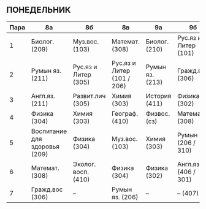## ПОНЕДЕЛЬНИК

| Пара | 8а | 8б | 8в | 9а | 9б |
|------|----|----|----|----|----| 
| 1 | Биолог. (209) | Муз.вос. (103) | Математ. (308) | Биолог. (210) | Рус.яз и Литер (101) |
| 2 | Румын яз. (211) | Рус.яз и Литер (305) | Рус.яз и Литер (101 / 206) | Румын яз. (213) | Гражд.вос (306) |
| 3 | Англ.яз. (211) | Развит.лич (305) | Химия (303) | История (411) | Физика (302) |
| 4 | Физика (304) | Химия (303) | Географ. (410) | Физвос. (сз) | Математ. (308) |
| 5 | Воспитание для здоровья (209) | Физика (304) | Муз.вос. (103) | Химия (303) | Румын яз. (206 / 310) |
| 6 | Математ. (308) | Эколог. восп. (410) | Физика (304) | Физика (302) | Англ.яз. (406 / 301) |
| 7 | Гражд.вос (306) | – | Румын яз. (206) | – | – (407) |